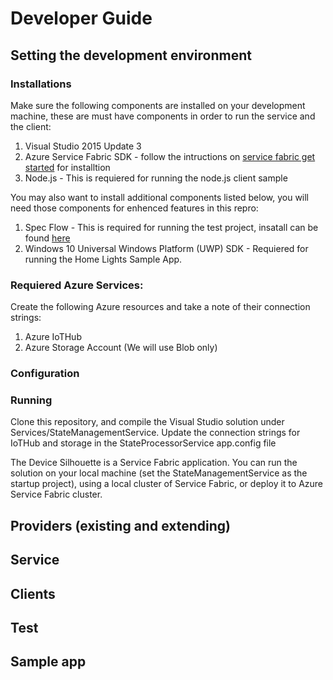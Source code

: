 # Developer Guide


## Setting the development environment

### Installations

Make sure the following components are installed on your development machine, these are must have components in order to run the service and the client:

1. Visual Studio 2015 Update 3
2. Azure Service Fabric SDK - follow the intructions on [service fabric get started](https://azure.microsoft.com/en-us/documentation/articles/service-fabric-get-started/) for installtion
3. Node.js - This is requiered for running the node.js client sample

You may also want to install additional components listed below, you will need those components for enhenced features in this repro:

1. Spec Flow - This is required for running the test project, insatall can be found [here](https://visualstudiogallery.msdn.microsoft.com/c74211e7-cb6e-4dfa-855d-df0ad4a37dd6 )
2. Windows 10 Universal Windows Platform (UWP) SDK - Requiered for running the Home Lights Sample App.


### Requiered Azure Services:

Create the following Azure resources and take a note of their connection strings:

1. Azure IoTHub 
2. Azure Storage Account (We will use Blob only)

### Configuration

### Running

Clone this repository, and compile the Visual Studio solution under Services/StateManagementService. Update the connection strings for IoTHub and storage in the StateProcessorService app.config file

The Device Silhouette is a Service Fabric application. You can run the solution on your local machine (set the StateManagementService as the startup project), using a local cluster of Service Fabric, or deploy it to Azure Service Fabric cluster. 



## Providers (existing and extending)
## Service
## Clients
## Test 
## Sample app

